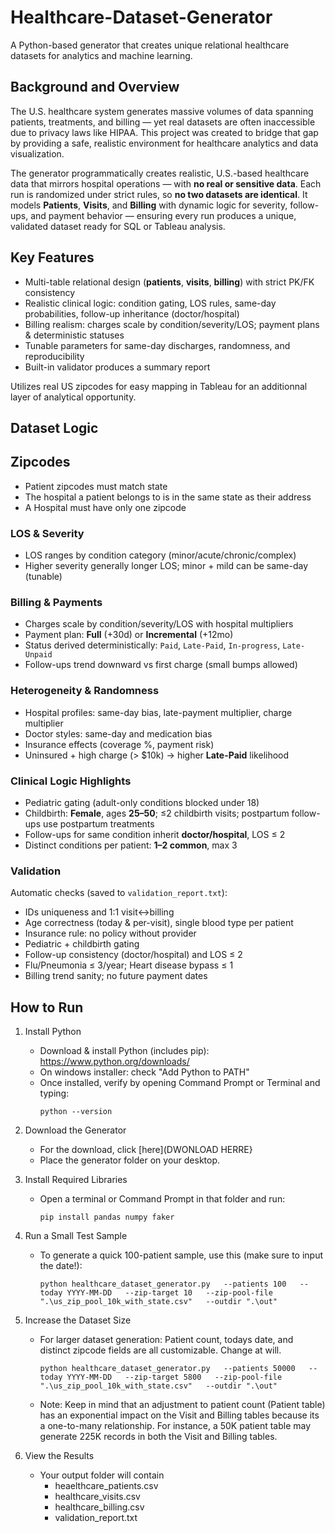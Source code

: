 # Healthcare-Dataset-Generator
A Python-based generator that creates unique relational healthcare datasets for analytics and machine learning. 

## Background and Overview
The U.S. healthcare system generates massive volumes of data spanning patients, treatments, and billing — yet real datasets are often inaccessible due to privacy laws like HIPAA. This project was created to bridge that gap by providing a safe, realistic environment for healthcare analytics and data visualization.

The generator programmatically creates realistic, U.S.-based healthcare data that mirrors hospital operations —  with **no real or sensitive data**. Each run is randomized under strict rules, so **no two datasets are identical**. It models **Patients**, **Visits**, and **Billing** with dynamic logic for severity, follow-ups, and payment behavior — ensuring every run produces a unique, validated dataset ready for SQL or Tableau analysis.


## Key Features
- Multi-table relational design (**patients**, **visits**, **billing**) with strict PK/FK consistency
- Realistic clinical logic: condition gating, LOS rules, same-day probabilities, follow-up inheritance (doctor/hospital)
- Billing realism: charges scale by condition/severity/LOS; payment plans & deterministic statuses
- Tunable parameters for same-day discharges, randomness, and reproducibility
- Built-in validator produces a summary report


Utilizes real US zipcodes for easy mapping in Tableau for an additionnal layer of analytical opportunity. 


## Dataset Logic
## Zipcodes
- Patient zipcodes must match state
- The hospital a patient belongs to is in the same state as their address 
- A Hospital must have only one zipcode

### LOS & Severity
- LOS ranges by condition category (minor/acute/chronic/complex)
- Higher severity generally longer LOS; minor + mild can be same-day (tunable)

### Billing & Payments
- Charges scale by condition/severity/LOS with hospital multipliers
- Payment plan: **Full** (+30d) or **Incremental** (+12mo)
- Status derived deterministically: `Paid`, `Late-Paid`, `In-progress`, `Late-Unpaid`
- Follow-ups trend downward vs first charge (small bumps allowed)

### Heterogeneity & Randomness
- Hospital profiles: same-day bias, late-payment multiplier, charge multiplier
- Doctor styles: same-day and medication bias
- Insurance effects (coverage %, payment risk)
- Uninsured + high charge (> $10k) → higher **Late-Paid** likelihood

### Clinical Logic Highlights
- Pediatric gating (adult-only conditions blocked under 18)
- Childbirth: **Female**, ages **25–50**; ≤2 childbirth visits; postpartum follow-ups use postpartum treatments
- Follow-ups for same condition inherit **doctor/hospital**, LOS ≤ 2
- Distinct conditions per patient: **1–2 common**, max 3
  
### Validation
Automatic checks (saved to `validation_report.txt`):
- IDs uniqueness and 1:1 visit↔billing
- Age correctness (today & per-visit), single blood type per patient
- Insurance rule: no policy without provider
- Pediatric + childbirth gating
- Follow-up consistency (doctor/hospital) and LOS ≤ 2
- Flu/Pneumonia ≤ 3/year; Heart disease bypass ≤ 1
- Billing trend sanity; no future payment dates


## How to Run
1. Install Python
   - Download & install Python (includes pip): https://www.python.org/downloads/
   - On windows installer: check "Add Python to PATH"
   - Once installed, verify by opening Command Prompt or Terminal and typing:
       ```
       python --version
       ```
2. Download the Generator
   - For the download, click [here](DWONLOAD HERRE}
   - Place the generator folder on your desktop.

4. Install Required Libraries
   - Open a terminal or Command Prompt in that folder and run:
       ```
       pip install pandas numpy faker
       ```
5. Run a Small Test Sample
   - To generate a quick 100-patient sample, use this (make sure to input the date!):
       ```
       python healthcare_dataset_generator.py   --patients 100   --today YYYY-MM-DD   --zip-target 10   --zip-pool-file ".\us_zip_pool_10k_with_state.csv"   --outdir ".\out"
       ```
7. Increase the Dataset Size
   - For larger dataset generation: Patient count, todays date, and distinct zipcode fields are all customizable. Change at will.
       ```
       python healthcare_dataset_generator.py   --patients 50000   --today YYYY-MM-DD   --zip-target 5800   --zip-pool-file ".\us_zip_pool_10k_with_state.csv"   --outdir ".\out"
       ```
   - Note: Keep in mind that an adjustment to patient count (Patient table) has an exponential impact on the Visit and Billing tables because its a one-to-many relationship. For instance, a 50K patient table may generate 225K records in both the Visit and Billing tables.
8. View the Results
   - Your output folder will contain
     - heaelthcare_patients.csv
     - healthcare_visits.csv
     - healthcare_billing.csv
     - validation_report.txt
